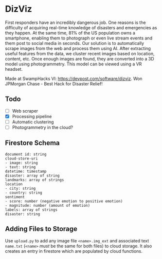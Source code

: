 # DizViz

First responders have an incredibly dangerous job. One reasons is the difficulty of acquiring real-time knowledge of disasters and emergencies as they happen. At the same time, 81% of the US population owns a smartphone, enabling them to photograph or even live stream events and them post to social media in seconds. Our solution is to automatically scrape images from the web and process them using AI. After extracting useful features from the data, we cluster recent images based on location, content, etc. Once enough images are found, they are converted into a 3D model using photogrammetry. This model can be viewed using a VR headset.

Made at SwampHacks VI: https://devpost.com/software/dizviz. Won JPMorgan Chase - Best Hack for Disaster Relief!

## Todo

- [ ] Web scraper
- [x] Processing pipeline
- [ ] Automatic clustering
- [ ] Photogrammetry in the cloud?

## Firestore Schema

```
document id: string
cloud-store-uri
- image: string
- text: string
datetime: timestamp
disaster: array of string
landmarks: array of strings
location
- city: string
- country: string
sentiment
- score: number (negative emotion to positive emotion)
- magnitude: number (amount of emotion)
labels: array of strings
disaster: string
```

## Adding Files to Storage

Use `upload.py` to add any image file `<name>.img_ext` and associated text `name.txt` (`<name>` *must* be the same for both files) to cloud storage.
It also creates an entry in firestore which are populated by cloud functions.
